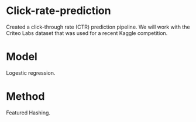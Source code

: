 # Click-rate-prediction

Created a click-through rate (CTR) prediction pipeline. We will work with the Criteo Labs dataset that was used for a recent Kaggle competition.

# Model

Logestic regression.

# Method 

Featured Hashing.
